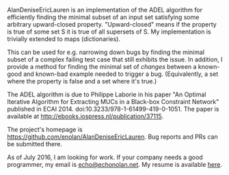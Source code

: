 AlanDeniseEricLauren is an implementation of the ADEL algorithm for efficiently
finding the minimal subset of an input set satisfying some arbitrary
upward-closed property. "Upward-closed" means if the property is true of some
set S it is true of all supersets of S. My implementation is trivially extended
to maps (dictionaries).

This can be used for e.g. narrowing down bugs by finding the minimal subset of
a complex failing test case that still exhibits the issue. In addition, I
provide a method for finding the minimal set of *changes* between a known-good
and known-bad example needed to trigger a bug. (Equivalently, a set where the
property is false and a set where it's true.)

The ADEL algorithm is due to Philippe Laborie in his paper "An Optimal Iterative
Algorithm for Extracting MUCs in a Black-box Constraint Network" published in
ECAI 2014. doi:10.3233/978-1-61499-419-0-1051. The paper is available at
http://ebooks.iospress.nl/publication/37115.

The project's homepage is https://github.com/enolan/AlanDeniseEricLauren. Bug
reports and PRs can be submitted there.

As of July 2016, I am looking for work. If your company needs a good programmer,
my email is echo@echonolan.net. My resume is available
[here](http://www.echonolan.net/resume/cv.html).
